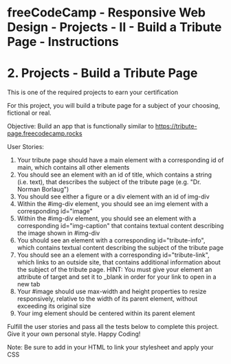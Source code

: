 # freeCodeCamp - Responsive Web Design - Projects - II - Build a Tribute Page - Instructions


# 2. Projects - Build a Tribute Page

This is one of the required projects to earn your certification

For this project, you will build a tribute page for a subject of your choosing, fictional or real.

Objective: Build an app that is functionally similar to https://tribute-page.freecodecamp.rocks

User Stories:

  1.  Your tribute page should have a main element with a corresponding id of main, which contains all other elements
  2.  You should see an element with an id of title, which contains a string (i.e. text), that describes the subject of the tribute page (e.g. "Dr. Norman Borlaug")
  3.  You should see either a figure or a div element with an id of img-div
  4.  Within the #img-div element, you should see an img element with a corresponding id="image"
  5.  Within the #img-div element, you should see an element with a corresponding id="img-caption" that contains textual content describing the image shown in #img-div
  6.  You should see an element with a corresponding id="tribute-info", which contains textual content describing the subject of the tribute page
  7.  You should see an a element with a corresponding id="tribute-link", which links to an outside site, that contains additional information about the subject of the tribute page. HINT: You must give your element an attribute of target and set it to _blank in order for your link to open in a new tab
  8.  Your #image should use max-width and height properties to resize responsively, relative to the width of its parent element, without exceeding its original size
  9.  Your img element should be centered within its parent element

Fulfill the user stories and pass all the tests below to complete this project. Give it your own personal style. Happy Coding!

Note: Be sure to add <link rel="stylesheet" href="styles.css"> in your HTML to link your stylesheet and apply your CSS

